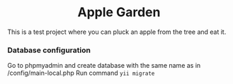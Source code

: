 <h1 align="center">Apple Garden</h1>

This is a test project where you can pluck an apple from the tree and eat it.

### Database configuration
Go to phpmyadmin and create database with the same name as in /config/main-local.php
Run command `yii migrate`

